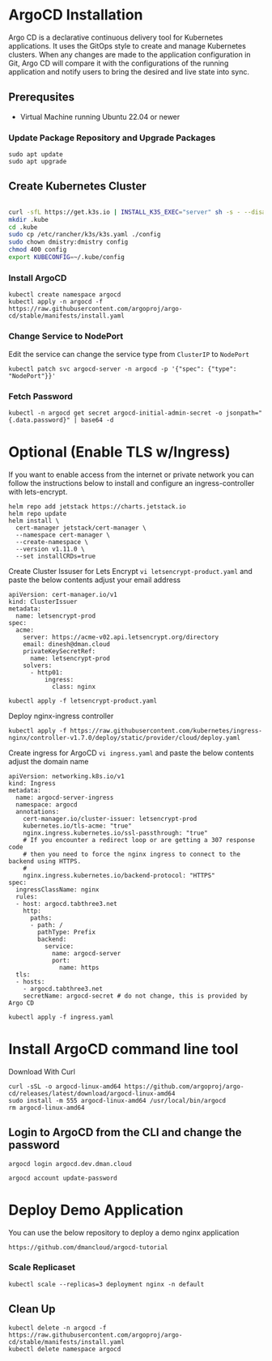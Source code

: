 # ArgoCD Installation
Argo CD is a declarative continuous delivery tool for Kubernetes applications. It uses the GitOps style to create and manage Kubernetes clusters. When any changes are made to the application configuration in Git, Argo CD will compare it with the configurations of the running application and notify users to bring the desired and live state into sync.

## Prerequsites 
- Virtual Machine running Ubuntu 22.04 or newer
### Update Package Repository and Upgrade Packages
``` console title="Run from shell prompt" linenums="1"
sudo apt update
sudo apt upgrade
```
## Create Kubernetes Cluster
``` bash title="Run from shell prompt" linenums="1"

curl -sfL https://get.k3s.io | INSTALL_K3S_EXEC="server" sh -s - --disable traefik
mkdir .kube
cd .kube
sudo cp /etc/rancher/k3s/k3s.yaml ./config
sudo chown dmistry:dmistry config
chmod 400 config
export KUBECONFIG=~/.kube/config
```

### Install ArgoCD
``` shell title="Run from shell prompt" linenums="1"
kubectl create namespace argocd
kubectl apply -n argocd -f https://raw.githubusercontent.com/argoproj/argo-cd/stable/manifests/install.yaml
```
### Change Service to NodePort
Edit the service can change the service type from `ClusterIP` to `NodePort`
``` shell title="Run from shell prompt" linenums="1"
kubectl patch svc argocd-server -n argocd -p '{"spec": {"type": "NodePort"}}' 
```
### Fetch Password
``` shell title="Run from shell prompt" linenums="1"
kubectl -n argocd get secret argocd-initial-admin-secret -o jsonpath="{.data.password}" | base64 -d
```

# Optional (Enable TLS w/Ingress)
If you want to enable access from the internet or private network you can follow the instructions below to install and configure an ingress-controller with lets-encrypt.
``` shell title="Install Cert-Manager" linenums="1"
helm repo add jetstack https://charts.jetstack.io
helm repo update
helm install \
  cert-manager jetstack/cert-manager \
  --namespace cert-manager \
  --create-namespace \
  --version v1.11.0 \
  --set installCRDs=true
```
Create Cluster Issuser for Lets Encrypt `vi letsencrypt-product.yaml` and paste the below contents adjust your email address
``` shell title="Create a cluster issuer manifest" linenums="1"
apiVersion: cert-manager.io/v1
kind: ClusterIssuer
metadata:
  name: letsencrypt-prod
spec:
  acme:
    server: https://acme-v02.api.letsencrypt.org/directory
    email: dinesh@dman.cloud
    privateKeySecretRef:
      name: letsencrypt-prod
    solvers:
      - http01:
          ingress:
            class: nginx
```
``` shell title="Apply manifest" linenums="1"
kubectl apply -f letsencrypt-product.yaml
```
Deploy nginx-ingress controller
``` shell title="Apply manifest" linenums="1"
kubectl apply -f https://raw.githubusercontent.com/kubernetes/ingress-nginx/controller-v1.7.0/deploy/static/provider/cloud/deploy.yaml
```
Create ingress for ArgoCD `vi ingress.yaml` and paste the below contents adjust the domain name
``` shell title="Apply manifest" linenums="1"
apiVersion: networking.k8s.io/v1
kind: Ingress
metadata:
  name: argocd-server-ingress
  namespace: argocd
  annotations:
    cert-manager.io/cluster-issuer: letsencrypt-prod
    kubernetes.io/tls-acme: "true"
    nginx.ingress.kubernetes.io/ssl-passthrough: "true"
    # If you encounter a redirect loop or are getting a 307 response code
    # then you need to force the nginx ingress to connect to the backend using HTTPS.
    #
    nginx.ingress.kubernetes.io/backend-protocol: "HTTPS"
spec:
  ingressClassName: nginx
  rules:
  - host: argocd.tabthree3.net
    http:
      paths:
      - path: /
        pathType: Prefix
        backend:
          service:
            name: argocd-server
            port:
              name: https
  tls:
  - hosts:
    - argocd.tabthree3.net
    secretName: argocd-secret # do not change, this is provided by Argo CD
```
``` shell title="Apply manifest" linenums="1"
kubectl apply -f ingress.yaml
```
# Install ArgoCD command line tool
Download With Curl
``` shell title="Run from shell" linenums="1"
curl -sSL -o argocd-linux-amd64 https://github.com/argoproj/argo-cd/releases/latest/download/argocd-linux-amd64
sudo install -m 555 argocd-linux-amd64 /usr/local/bin/argocd
rm argocd-linux-amd64
```

## Login to ArgoCD from the CLI and change the password
``` shell title="Remember to swap your domain name below" linenums="1"
argocd login argocd.dev.dman.cloud
```
``` shell title="Update password" linenums="1"
argocd account update-password
```
# Deploy Demo Application
You can use the below repository to deploy a demo nginx application
``` shell title="This repository has a sample application" linenums="1"
https://github.com/dmancloud/argocd-tutorial
```
### Scale Replicaset 
``` shell title="Run from shell prompt" linenums="1"
kubectl scale --replicas=3 deployment nginx -n default
```

## Clean Up
``` shell title="Run from shell prompt" linenums="1"
kubectl delete -n argocd -f https://raw.githubusercontent.com/argoproj/argo-cd/stable/manifests/install.yaml
kubectl delete namespace argocd
```
